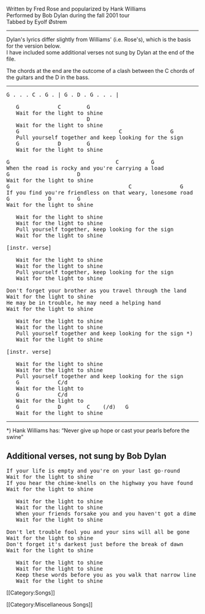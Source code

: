 Written by Fred Rose and popularized by Hank Williams<br>
Performed by Bob Dylan during the fall 2001 tour<br>
Tabbed by Eyolf Østrem

----
Dylan's lyrics differ slightly from Williams' (i.e. Rose's), which is
the basis for the version below.<br>
I have included some additional verses not sung by Dylan at the end of
the file.

The chords at the end are the outcome of a clash between the C chords
of the guitars and the D in the bass.

----
<pre class="verse">
G . . . C . G . | G . D . G . . . |

   G            C        G
   Wait for the light to shine
                         D
   Wait for the light to shine
   G                               C               G
   Pull yourself together and keep looking for the sign
   G            D        G
   Wait for the light to shine

G                                 C          G
When the road is rocky and you're carrying a load
G                     D
Wait for the light to shine
G                                     C               G
If you find you're friendless on that weary, lonesome road
G            D        G
Wait for the light to shine

   Wait for the light to shine
   Wait for the light to shine
   Pull yourself together, keep looking for the sign
   Wait for the light to shine

[instr. verse]

   Wait for the light to shine
   Wait for the light to shine
   Pull yourself together, keep looking for the sign
   Wait for the light to shine

Don't forget your brother as you travel through the land
Wait for the light to shine
He may be in trouble, he may need a helping hand
Wait for the light to shine

   Wait for the light to shine
   Wait for the light to shine
   Pull yourself together and keep looking for the sign *)
   Wait for the light to shine

[instr. verse]

   Wait for the light to shine
   Wait for the light to shine
   Pull yourself together and keep looking for the sign
   G            C/d
   Wait for the light to
   G            C/d
   Wait for the light to
   G            D        C    (/d)   G
   Wait for the light to shine
</pre>

----
<nowiki>*</nowiki>) Hank Williams has: “Never give up hope or cast your pearls before the swine”

<h2 class="songversion">Additional verses, not sung by Bob Dylan</h2>

<pre class="verse">
If your life is empty and you're on your last go-round
Wait for the light to shine
If you hear the chime-knells on the highway you have found
Wait for the light to shine

   Wait for the light to shine
   Wait for the light to shine
   When your friends forsake you and you haven't got a dime
   Wait for the light to shine

Don't let trouble fool you and your sins will all be gone
Wait for the light to shine
Don't forget it's darkest just before the break of dawn
Wait for the light to shine

   Wait for the light to shine
   Wait for the light to shine
   Keep these words before you as you walk that narrow line
   Wait for the light to shine
</pre>

[[Category:Songs]]

[[Category:Miscellaneous Songs]]